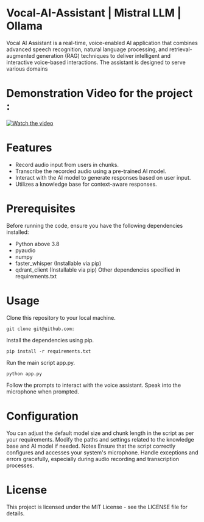 # Vocal-AI-Assistant | Mistral LLM | Ollama
Vocal AI Assistant is a real-time, voice-enabled AI application that combines advanced speech recognition, natural language processing, and retrieval-augmented generation (RAG) techniques to deliver intelligent and interactive voice-based interactions. The assistant is designed to serve various domains

# Demonstration Video for the project :
[![Watch the video](https://github.com/user-attachments/assets/64ba575b-d7af-45d5-89a4-9401cbbff6f3)](https://www.youtube.com/watch?v=R4_6MRju6yk)

# Features
- Record audio input from users in chunks.
- Transcribe the recorded audio using a pre-trained AI model.
- Interact with the AI model to generate responses based on user input.
- Utilizes a knowledge base for context-aware responses.
# Prerequisites
Before running the code, ensure you have the following dependencies installed:

- Python above 3.8
- pyaudio
- numpy
- faster_whisper (Installable via pip)
- qdrant_client (Installable via pip)
Other dependencies specified in requirements.txt
# Usage
Clone this repository to your local machine.
```
git clone git@github.com:
```
Install the dependencies using pip.
```
pip install -r requirements.txt
```
Run the main script app.py.
```
python app.py
```
Follow the prompts to interact with the voice assistant. Speak into the microphone when prompted.

# Configuration
You can adjust the default model size and chunk length in the script as per your requirements.
Modify the paths and settings related to the knowledge base and AI model if needed.
Notes
Ensure that the script correctly configures and accesses your system's microphone.
Handle exceptions and errors gracefully, especially during audio recording and transcription processes.
# License
This project is licensed under the MIT License - see the LICENSE file for details.
